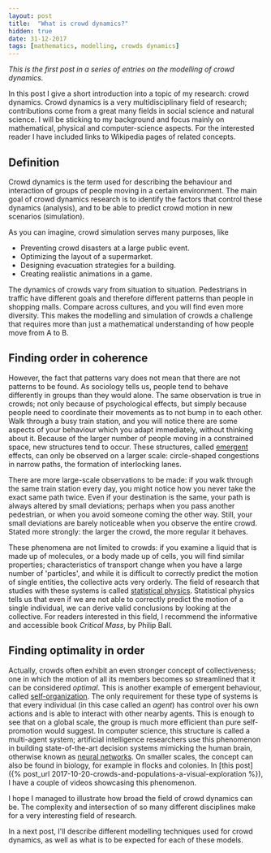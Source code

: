 ```yaml
---
layout: post
title:  "What is crowd dynamics?"
hidden: true
date: 31-12-2017
tags: [mathematics, modelling, crowds dynamics]
---
```

*This is the first post in a series of entries on the modelling of crowd dynamics.*

In this post I give a short introduction into a topic of my research: crowd dynamics.
Crowd dynamics is a very multidisciplinary field of research; contributions come from a great many fields in social science and natural science.
I will be sticking to my background and focus mainly on mathematical, physical and computer-science aspects.
For the interested reader I have included links to Wikipedia pages of related concepts.

## Definition
Crowd dynamics is the term used for describing the behaviour and interaction of groups of people moving in a certain environment. The main goal of crowd dynamics research is to identify the factors that control these dynamics (analysis), and to be able to predict crowd motion in new scenarios (simulation).

As you can imagine, crowd simulation serves many purposes, like

* Preventing crowd disasters at a large public event.
* Optimizing the layout of a supermarket.
* Designing evacuation strategies for a building.
* Creating realistic animations in a game.

The dynamics of crowds vary from situation to situation. Pedestrians in traffic have different goals and therefore different patterns than people in shopping malls.
Compare across cultures, and you will find even more diversity. This makes the modelling and simulation of crowds a challenge that requires more than just a mathematical understanding of how people move from A to B.
<!--more-->

## Finding order in coherence
However, the fact that patterns vary does not mean that there are not patterns to be found. As sociology tells us, people tend to behave differently in groups than they would alone. The same observation is true in crowds; not only because of psychological effects, but simply because people need to coordinate their movements as to not bump in to each other. Walk through a busy train station, and you will notice there are some aspects of your behaviour which you adapt immediately, without thinking about it.
Because of the larger number of people moving in a constrained space, new structures tend to occur. These structures, called [emergent](https://en.wikipedia.org/wiki/Emergence) effects, can only be observed on a larger scale: circle-shaped congestions in narrow paths, the formation of interlocking lanes.

There are more large-scale observations to be made: if you walk through the same train station every day, you might notice how you never take the exact same path twice. Even if your destination is the same, your path is always altered by small deviations; perhaps when you pass another pedestrian, or when you avoid someone coming the other way.
Still, your small deviations are barely noticeable when you observe the entire crowd. Stated more strongly: the larger the crowd, the more regular it behaves.

These phenomena are not limited to crowds: if you examine a liquid that is made up of molecules, or a body made up of cells, you will find similar properties; characteristics of transport change when you have a large number of 'particles', and
while it is difficult to correctly predict the motion of single entities, the collective acts very orderly.
The field of research that studies with these systems is called [statistical physics](https://en.wikipedia.org/wiki/Statistical_physics).
Statistical physics tells us that even if we are not able to correctly predict the motion of a single individual, we can derive valid conclusions by looking at the collective.
For readers interested in this field, I recommend the informative and accessible book *Critical Mass*, by Philip Ball.

## Finding optimality in order
Actually, crowds often exhibit an even stronger concept of collectiveness; one in which the motion of all its members becomes so streamlined that it can be considered *optimal*. This is another example of emergent behaviour, called [self-organization](https://en.wikipedia.org/wiki/Self-organization).
The only requirement for these type of systems is that every individual (in this case called an *agent*) has control over his own actions and is able to interact with other nearby agents. This is enough to see that on a global scale, the group is much more efficient than pure self-promotion would suggest. In computer science, this structure is called a multi-agent system; artificial intelligence researchers use this phenomenon in building state-of-the-art decision systems mimicking the human brain, otherwise known as [neural networks](https://en.wikipedia.org/wiki/Artificial_neural_network).
On smaller scales, the concept can also be found in biology, for example in flocks and colonies. In [this post]({% post_url 2017-10-20-crowds-and-populations-a-visual-exploration %}), I have a couple of videos showcasing this phenomenon.

I hope I managed to illustrate how broad the field of crowd dynamics can be. The complexity and intersection of so many different disciplines make for a very interesting field of research.

In a next post, I'll describe different modelling techniques used for crowd dynamics, as well as what is to be expected for each of these models.
